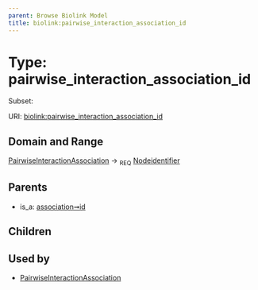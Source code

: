 ```yaml
---
parent: Browse Biolink Model
title: biolink:pairwise_interaction_association_id
---
```


# Type: pairwise_interaction_association_id

Subset:



URI: [biolink:pairwise_interaction_association_id](https://w3id.org/biolink/vocab/pairwise_interaction_association_id)

## Domain and Range

[PairwiseInteractionAssociation](PairwiseInteractionAssociation.md) ->  <sub>REQ</sub> [Nodeidentifier](types/Nodeidentifier.md)

## Parents

 *  is_a: [association➞id](association_id.md)

## Children


## Used by

 * [PairwiseInteractionAssociation](PairwiseInteractionAssociation.md)
